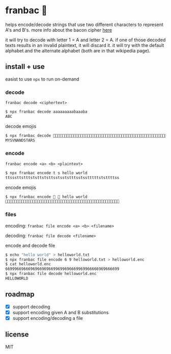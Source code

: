 # franbac 🥓

helps encode/decode strings that use two different characters to represent A's and B's. more info about the bacon cipher [here](https://en.wikipedia.org/wiki/Bacon%27s_cipher)

it will try to decode with letter 1 = A and letter 2 = A. if one of those decoded texts results in an invalid plaintext, it will discard it. it will try with the default alphabet and the alternate alphabet (both are in that wikipedia page).

## install + use
easist to use `npx` to run on-demand

### decode
`franbac decode <ciphertext>`

```bash
$ npx franbac decode aaaaaaaaabaaaba
ABC
```

decode emojis
```bash
$ npx franbac decode 🌸🌿🌸🌿🌿🌿🌸🌿🌿🌸🌿🌸🌸🌸🌿🌿🌸🌸🌿🌿🌸🌿🌿🌸🌸🌸🌸🌸🌸🌸🌸🌿🌿🌸🌸🌸🌸🌸🌿🌿🌿🌸🌸🌸🌿🌿🌸🌸🌿🌸🌸🌸🌸🌸🌸🌿🌸🌸🌸🌸🌿🌸🌸🌸🌿
MYSVNANDSTARS
```

### encode
`franbac encode <a> <b> <plaintext>`

```bash
$ npx franbac encode t s hello world
ttsssttstttststtststtsstsststttsstsstttttststtttss
```

encode emojis
```bash
$ npx franbac encode 🥓 🎉 hello world
🥓🥓🎉🎉🎉🥓🥓🎉🥓🥓🥓🎉🥓🎉🥓🥓🎉🥓🎉🥓🥓🎉🎉🥓🎉🎉🥓🎉🥓🥓🥓🎉🎉🥓🎉🎉🥓🥓🥓🥓🥓🎉🥓🎉🥓🥓🥓🥓🎉🎉
```

### files
encoding: `franbac file encode <a> <b> <filename>`

decoding: `franbac file decode <filename>`


encode and decode file
```bash
$ echo "hello world" > helloworld.txt
$ npx franbac file encode 6 9 helloworld.txt > helloworld.enc
$ cat helloworld.enc
66999669666969669696699699696669969966666969666699
$ npx franbac file decode helloworld.enc
HELLOWORLD
```

## roadmap
- [x] support decoding
- [x] support encoding given A and B substitutions
- [x] support encoding/decoding a file

## license
MIT
